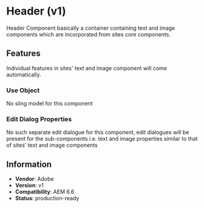<!--
Copyright 2021 Adobe

Licensed under the Apache License, Version 2.0 (the "License");
you may not use this file except in compliance with the License.
You may obtain a copy of the License at

    http://www.apache.org/licenses/LICENSE-2.0

Unless required by applicable law or agreed to in writing, software
distributed under the License is distributed on an "AS IS" BASIS,
WITHOUT WARRANTIES OR CONDITIONS OF ANY KIND, either express or implied.
See the License for the specific language governing permissions and
limitations under the License.
-->
Header (v1)
====
Header Component basically a container containing text and image components which are incorporated from sites core components.

## Features


Individual features in sites' text and image component will come automatically.
### Use Object

No sling model for this component



### Edit Dialog Properties

No such separate edit dialogue for this component, edit dialogues will be present for the sub-components i.e. text and image properties similar to
that of sites' text and image components

## Information
* **Vendor**: Adobe
* **Version**: v1
* **Compatibility**: AEM 6.6
* **Status**: production-ready


